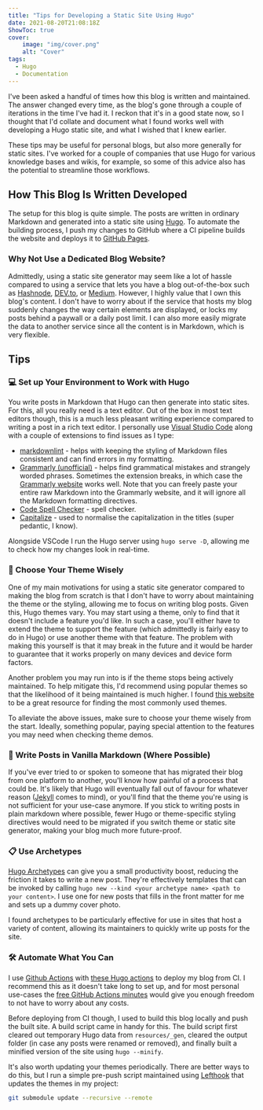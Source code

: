 ```yaml
---
title: "Tips for Developing a Static Site Using Hugo"
date: 2021-08-20T21:08:18Z
ShowToc: true
cover:
    image: "img/cover.png"
    alt: "Cover"
tags:
  - Hugo
  - Documentation
---
```


I've been asked a handful of times how this blog is written and maintained. The answer changed every time, as the blog's gone through a couple of iterations in the time I've had it. I reckon that it's in a good state now, so I thought that I'd collate and document what I found works well with developing a Hugo static site, and what I wished that I knew earlier.

These tips may be useful for personal blogs, but also more generally for static sites. I've worked for a couple of companies that use Hugo for various knowledge bases and wikis, for example, so some of this advice also has the potential to streamline those workflows.

## How This Blog Is Written Developed

The setup for this blog is quite simple. The posts are written in ordinary Markdown and generated into a static site using [Hugo](https://gohugo.io/). To automate the building process, I push my changes to GitHub where a CI pipeline builds the website and deploys it to [GitHub Pages](https://pages.github.com/).

### Why Not Use a Dedicated Blog Website?

Admittedly, using a static site generator may seem like a lot of hassle compared to using a service that lets you have a blog out-of-the-box such as [Hashnode](https://hashnode.com/), [DEV.to](https://dev.to/), or [Medium](https://medium.com/). However, I highly value that I own this blog's content. I don't have to worry about if the service that hosts my blog suddenly changes the way certain elements are displayed, or locks my posts behind a paywall or a daily post limit. I can also more easily migrate the data to another service since all the content is in Markdown, which is very flexible.

## Tips

### 💻 Set up Your Environment to Work with Hugo

You write posts in Markdown that Hugo can then generate into static sites. For this, all you really need is a text editor. Out of the box in most text editors though, this is a much less pleasant writing experience compared to writing a post in a rich text editor. I personally use [Visual Studio Code](https://code.visualstudio.com/) along with a couple of extensions to find issues as I type:

- [markdownlint](https://marketplace.visualstudio.com/items?itemName=DavidAnson.vscode-markdownlint) - helps with keeping the styling of Markdown files consistent and can find errors in my formatting.
- [Grammarly (unofficial)](https://marketplace.visualstudio.com/items?itemName=znck.grammarly) - helps find grammatical mistakes and strangely worded phrases. Sometimes the extension breaks, in which case the [Grammarly website](https://app.grammarly.com/) works well. Note that you can freely paste your entire raw Markdown into the Grammarly website, and it will ignore all the Markdown formatting directives.
- [Code Spell Checker](https://marketplace.visualstudio.com/items?itemName=streetsidesoftware.code-spell-checker) - spell checker.
- [Capitalize](https://marketplace.visualstudio.com/items?itemName=viablelab.capitalize) - used to normalise the capitalization in the titles (super pedantic, I know).

Alongside VSCode I run the Hugo server using `hugo serve -D`, allowing me to check how my changes look in real-time.

### 🎨 Choose Your Theme Wisely

One of my main motivations for using a static site generator compared to making the blog from scratch is that I don't have to worry about maintaining the theme or the styling, allowing me to focus on writing blog posts. Given this, Hugo themes vary. You may start using a theme, only to find that it doesn't include a feature you'd like. In such a case, you'll either have to extend the theme to support the feature (which admittedly is fairly easy to do in Hugo) or use another theme with that feature. The problem with making this yourself is that it may break in the future and it would be harder to guarantee that it works properly on many devices and device form factors.

Another problem you may run into is if the theme stops being actively maintained. To help mitigate this, I'd recommend using popular themes so that the likelihood of it being maintained is much higher. I found [this website](https://pfht.netlify.app/post/top-starred/) to be a great resource for finding the most commonly used themes.

To alleviate the above issues, make sure to choose your theme wisely from the start. Ideally, something popular, paying special attention to the features you may need when checking theme demos.

### 🍦 Write Posts in Vanilla Markdown (Where Possible)

If you've ever tried to or spoken to someone that has migrated their blog from one platform to another, you'll know how painful of a process that could be. It's likely that Hugo will eventually fall out of favour for whatever reason ([Jekyll](https://jekyllrb.com/) comes to mind), or you'll find that the theme you're using is not sufficient for your use-case anymore. If you stick to writing posts in plain markdown where possible, fewer Hugo or theme-specific styling directives would need to be migrated if you switch theme or static site generator, making your blog much more future-proof.

### 📋 Use Archetypes

[Hugo Archetypes](https://gohugo.io/content-management/archetypes/) can give you a small productivity boost, reducing the friction it takes to write a new post. They're effectively templates that can be invoked by calling `hugo new --kind <your archetype name> <path to your content>`. I use one for new posts that fills in the front matter for me and sets up a dummy cover photo.

I found archetypes to be particularly effective for use in sites that host a variety of content, allowing its maintainers to quickly write up posts for the site.

### 🛠 Automate What You Can

I use [Github Actions](https://github.com/features/actions) with [these Hugo actions](https://github.com/peaceiris/actions-hugo) to deploy my blog from CI. I recommend this as it doesn't take long to set up, and for most personal use-cases the [free GitHub Actions minutes](https://github.com/pricing) would give you enough freedom to not have to worry about any costs.

Before deploying from CI though, I used to build this blog locally and push the built site. A build script came in handy for this. The build script first cleared out temporary Hugo data from `resources/_gen`, cleared the output folder (in case any posts were renamed or removed), and finally built a minified version of the site using `hugo --minify`.

It's also worth updating your themes periodically. There are better ways to do this, but I run a simple pre-push script maintained using [Lefthook](https://github.com/evilmartians/lefthook) that updates the themes in my project:

```bash
git submodule update --recursive --remote
```
